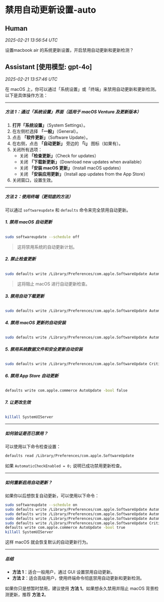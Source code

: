 # 禁用自动更新设置-auto

## Human

*2025-02-21 13:56:54 UTC*

设置macbook air 的系统更新设置，开启禁用自动更新和更新检测？

## Assistant [使用模型: gpt-4o]

*2025-02-21 13:57:46 UTC*

在 macOS 上，你可以通过「系统设置」或「终端」来禁用自动更新和更新检测。以下是具体操作方法：

---

##### **方法 1：通过「系统设置」界面（适用于 macOS Ventura 及更新版本）**
1. **打开「系统设置」**（System Settings）。
2. 在左侧栏选择 **「一般」**（General）。
3. 点击 **「软件更新」**（Software Update）。
4. 在右侧，点击 **「自动更新」** 旁边的 **「i」** 图标（如果有）。
5. 关闭所有选项：
   - 关闭 **「检查更新」**（Check for updates）
   - 关闭 **「下载新更新」**（Download new updates when available）
   - 关闭 **「安装 macOS 更新」**（Install macOS updates）
   - 关闭 **「安装应用更新」**（Install app updates from the App Store）
6. 关闭窗口，设置生效。

---

##### **方法 2：使用终端（更彻底的方法）**
可以通过 `softwareupdate` 和 `defaults` 命令来完全禁用自动更新。

###### **1. 禁用 macOS 自动更新**
```bash
sudo softwareupdate --schedule off
```
> 这将禁用系统的自动更新计划。

###### **2. 禁止检查更新**
```bash
sudo defaults write /Library/Preferences/com.apple.SoftwareUpdate AutomaticCheckEnabled -bool false
```
> 这将阻止 macOS 进行自动更新检查。

###### **3. 禁用自动下载更新**
```bash
sudo defaults write /Library/Preferences/com.apple.SoftwareUpdate AutomaticDownload -bool false
```

###### **4. 禁用 macOS 更新的自动安装**
```bash
sudo defaults write /Library/Preferences/com.apple.SoftwareUpdate AutomaticallyInstallMacOSUpdates -bool false
```

###### **5. 禁用系统数据文件和安全更新自动安装**
```bash
sudo defaults write /Library/Preferences/com.apple.SoftwareUpdate CriticalUpdateInstall -bool false
```

###### **6. 禁用 App Store 自动更新**
```bash
defaults write com.apple.commerce AutoUpdate -bool false
```

###### **7. 让更改生效**
```bash
killall SystemUIServer
```

---

##### **如何验证是否已禁用？**
可以使用以下命令检查设置：
```bash
defaults read /Library/Preferences/com.apple.SoftwareUpdate
```
如果 `AutomaticCheckEnabled = 0;` 说明已成功禁用更新检查。

---

##### **如何重新启用自动更新？**
如果你以后想恢复自动更新，可以使用以下命令：
```bash
sudo softwareupdate --schedule on
sudo defaults write /Library/Preferences/com.apple.SoftwareUpdate AutomaticCheckEnabled -bool true
sudo defaults write /Library/Preferences/com.apple.SoftwareUpdate AutomaticDownload -bool true
sudo defaults write /Library/Preferences/com.apple.SoftwareUpdate AutomaticallyInstallMacOSUpdates -bool true
sudo defaults write /Library/Preferences/com.apple.SoftwareUpdate CriticalUpdateInstall -bool true
defaults write com.apple.commerce AutoUpdate -bool true
killall SystemUIServer
```

这样 macOS 就会恢复默认的自动更新行为。

---

##### **总结**
- **方法 1**：适合一般用户，通过 GUI 设置禁用自动更新。
- **方法 2**：适合高级用户，使用终端命令彻底禁用自动更新和更新检测。

如果你只是想暂时禁用，建议使用 **方法 1**。如果想永久禁用并阻止 macOS 背景检测更新，推荐 **方法 2**。